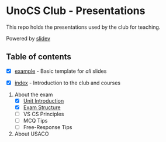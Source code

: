 # UnoCS Club - Presentations

This repo holds the presentations used by the club for teaching.

Powered by [slidev](https://sli.dev/)

## Table of contents

- [x] [example](./example/slides.md) - Basic template for *all* slides

- [x] [index](./index/slides.md) - Introduction to the club and courses

1. About the exam
   - [x] [Unit Introduction](./1.0-unit-introduction/slides.md) 
   - [x] [Exam Structure](./1.1-exam-structure/slides)
   - [ ] VS CS Principles
   - [ ] MCQ Tips
   - [ ] Free-Response Tips
2. About USACO
